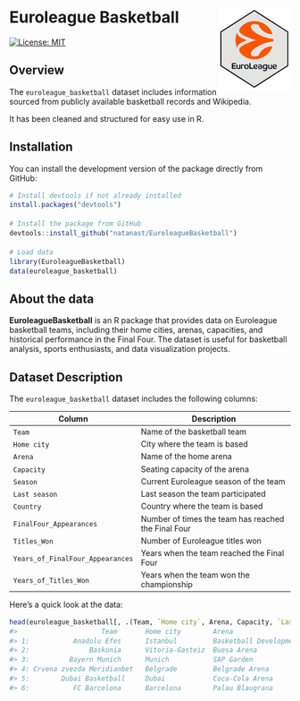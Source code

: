 # Euroleague Basketball <img src="man/figures/logo_nobg.png" align="right" width="130" />

[![License: MIT](https://img.shields.io/badge/License-MIT-yellow.svg)](LICENSE)

## Overview  
The `euroleague_basketball` dataset includes information sourced from publicly available basketball records and Wikipedia. 

It has been cleaned and structured for easy use in R.

## Installation  
You can install the development version of the package directly from GitHub:

```r
# Install devtools if not already installed
install.packages("devtools")

# Install the package from GitHub
devtools::install_github("natanast/EuroleagueBasketball")

# Load data
library(EuroleagueBasketball)
data(euroleague_basketball)

````

## About the data
**EuroleagueBasketball** is an R package that provides data on Euroleague basketball teams, including their home cities, arenas, capacities, and historical performance in the Final Four. The dataset is useful for basketball analysis, sports enthusiasts, and data visualization projects.

## Dataset Description  
The `euroleague_basketball` dataset includes the following columns:

| **Column**                     | **Description**                                              |
|---------------------------------|--------------------------------------------------------------|
| `Team`                          | Name of the basketball team                                  |
| `Home city`                     | City where the team is based                                  |
| `Arena`                         | Name of the home arena                                        |
| `Capacity`                      | Seating capacity of the arena                                |
| `Season`                        | Current Euroleague season of the team                        |
| `Last season`                   | Last season the team participated                             |
| `Country`                       | Country where the team is based                              |
| `FinalFour_Appearances`         | Number of times the team has reached the Final Four          |
| `Titles_Won`                    | Number of Euroleague titles won                              |
| `Years_of_FinalFour_Appearances`| Years when the team reached the Final Four                   |
| `Years_of_Titles_Won`           | Years when the team won the championship                     |

Here’s a quick look at the data:

```r
head(euroleague_basketball[, .(Team, `Home city`, Arena, Capacity, `Last season`, Country, FinalFour_Appearances, Titles_Won)])
#>                     Team       Home city        Arena                          Capacity     Last season  Country               FinalFour_Appearances Titles_Won
#> 1:           Anadolu Efes      Istanbul         Basketball Development Center  10,000[22]    6th         Turkey                  5                      2
#> 2:               Baskonia      Vitoria-Gasteiz  Buesa Arena                    15,431[24]   14th         Spain                   0                      0
#> 3:          Bayern Munich      Munich           SAP Garden                     11,500[25]    9th         Germany                 0                      0
#> 4: Crvena zvezda Meridianbet   Belgrade         Belgrade Arena                 18,386[26]   10th         Serbia                  0                      0
#> 5:        Dubai Basketball     Dubai            Coca-Cola Arena                17,000         —          United Arab Emirates    0                      0
#> 6:           FC Barcelona      Barcelona        Palau Blaugrana                 7,585[23]    5th         Spain                  17                      2
````

